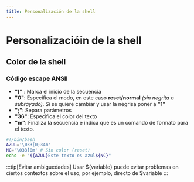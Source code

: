 ```yaml
---
title: Personalización de la shell 
---
```

# Personalizacióin de la shell
## Color de la shell


### Código escape ANSII
- **"["** : Marca el inicio de la secuencia
- **"0"**: Especifica el modo, en este caso **reset/normal** *(sin negrita o subrayado)*. Si se quiere cambiar y usar la negrisa poner a **"1"**
- **";"**: Separa parámetros
- **"36"**: Especifica el color del texto
- **"m"**: Finaliza la secuencia e indica que es un comando de formato para el texto.

```bash
#!/bin/bash
AZUL='\033[0;34m'
NC='\033[0m' # Sin color (reset)
echo -e "${AZUL}Este texto es azul${NC}"
```

:::tip[Evitar ambiguedades]
Usar ${variable} puede evitar problemas en ciertos contextos sobre el uso, por ejemplo, directo de $variable
:::